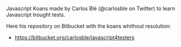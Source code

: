 Javascript Koans made by Carlos Blé (@carlosble on Twitter) to learn Javascript trought tests.

Here his repository on Bitbucket with the koans whithout resolution:

  - https://bitbucket.org/carlosble/javascript4testers
